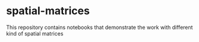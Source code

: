 # spatial-matrices
This repository contains notebooks that demonstrate the work with different kind of spatial matrices
